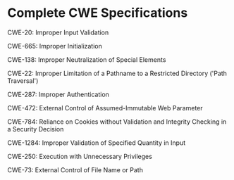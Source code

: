 

# Complete CWE Specifications

CWE-20: Improper Input Validation

CWE-665: Improper Initialization

CWE-138: Improper Neutralization of Special Elements

CWE-22: Improper Limitation of a Pathname to a Restricted Directory ('Path Traversal')

CWE-287: Improper Authentication

CWE-472: External Control of Assumed-Immutable Web Parameter

CWE-784: Reliance on Cookies without Validation and Integrity Checking in a Security Decision

CWE-1284: Improper Validation of Specified Quantity in Input

CWE-250: Execution with Unnecessary Privileges

CWE-73: External Control of File Name or Path